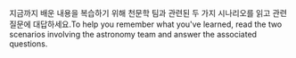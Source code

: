 <span data-ttu-id="bddc9-101">지금까지 배운 내용을 복습하기 위해 천문학 팀과 관련된 두 가지 시나리오를 읽고 관련 질문에 대답하세요.</span><span class="sxs-lookup"><span data-stu-id="bddc9-101">To help you remember what you've learned, read the two scenarios involving the astronomy team and answer the associated questions.</span></span>